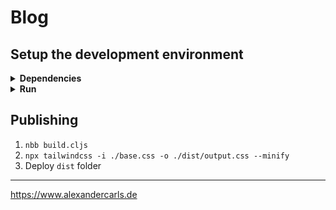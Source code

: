 # Blog

## Setup the development environment

<details>
  <summary><b>Dependencies</b></summary>

- Install [Node.js](https://nodejs.org/en/)
- Install [nbb](https://github.com/babashka/nbb)

</details>

<details>
    <summary><b>Run</b></summary>

1. Install dependencies
    ```shell
    npm i
    ```

2.  Build
    ```shell
    nbb build.cljs
    ```

3. Start the HTTP Server
    ```shell
    npx http-server ./dist
    ```

4. Start Tailwind CLI in watch mode
    ```bash
    npx tailwindcss -i ./base.css -o ./dist/output.css --watch
    ```

6. Open `http://localhost:8080/`

</details>

## Publishing

1. `nbb build.cljs`
2. `npx tailwindcss -i ./base.css -o ./dist/output.css --minify`
3. Deploy `dist` folder

---

https://www.alexandercarls.de